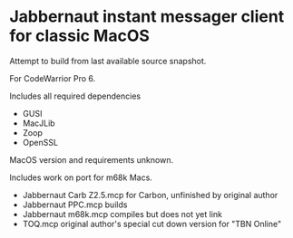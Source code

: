 Jabbernaut instant messager client for classic MacOS
===============

Attempt to build from last available source snapshot.

For CodeWarrior Pro 6.

Includes all required dependencies 
+ GUSI
+ MacJLib
+ Zoop
+ OpenSSL

MacOS version and requirements unknown.

Includes work on port for m68k Macs.

+ Jabbernaut Carb Z2.5.mcp for Carbon, unfinished by original author
+ Jabbernaut PPC.mcp builds
+ Jabbernaut m68k.mcp compiles but does not yet link
+ TOQ.mcp original author's special cut down version for "TBN Online"